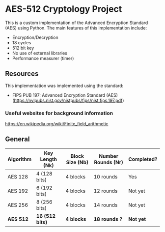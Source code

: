 # AES-512 Cryptology Project

This is a custom implementation of the Advanced Encryption Standard (AES) using Python. The main features of this implementation include:

- Encryption/Decryption
- 18 cycles
- 512 bit key
- No use of external libraries
- Performance measurer (timer) 

## Resources 
This implementation was implemented using the standard:

- FIPS PUB 197: Advanced Encryption Standard (AES) (https://nvlpubs.nist.gov/nistpubs/fips/nist.fips.197.pdf)

### Useful websites for background information
https://en.wikipedia.org/wiki/Finite_field_arithmetic



## General 

| Algorithm | Key Length (Nk) | Block Size (Nb) | Number Rounds (Nr) | Completed?|
| --------- | --------------- | --------------- | ------------------ | ----------|
| AES 128   | 4 (128 bits) | 4 blocks        | 10 rounds          | Yes|
| AES 192   | 6 (192 bits) | 4 blocks        | 12 rounds          | Not yet|
| AES 256   | 8 (256 bits) | 4 blocks        | 14 rounds          |Not yet|
| **AES 512**   | **16 (512 bits)**| **4 blocks**        | **18 rounds ?**        |  **Not yet**|


